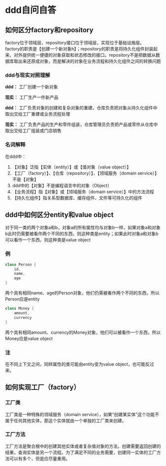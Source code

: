# ddd自问自答

## 如何区分factory和repository

factory位于领域层，repository接口位于领域层，实现位于基础设施层。\
factory的职责是【创建一个新对象h】；repository的职责是将持久化组件封装起来，对外提供统一便捷的对象获取和状态修改的接口。repository不是把数据从数据库取出来还原成对象，而是解决的对象在业务流程和持久化组件之间的转换问题

### ddd与现实对照理解

**ddd：** 工厂创建一个新对象

**现实：** 工厂生产一件新产品

**ddd：** 工厂负责对象的创建和复杂对象的重建，仓库负责把对象从持久化组件中取出交给工厂重建或业务流程处理

**现实：** 工厂负责产品的生产和零件组装，仓库管理员负责把产品或零件从仓库中取出交给工厂组装或门店销售

### 名词解释

在ddd中：

1. 【对象】泛指【实体（entity）】或【值对象（value object）】
2. 【工厂（factory）】、【仓库（repository）】、【领域服务（domain service）】不是【对象】
3. ddd中的【对象】不是编程语言中的对象（Object）
4. 【业务流程】指【对象】或【领域服务（domain service）】中的方法流程
5. 【持久化组件】指关系型数据库、缓存组件、文件等可持久化的组件

## ddd中如何区分entity和value object

对于同一类的两个对象a和b，对象a的所有属性均与对象b一样，如果对象a和对象b此时仍需要被看作两个不同的东西，则这种类是entity；如果此时对象a和对象b可以看作一个东西，则这种类是value object

### 例

```Java
class Person {
    id,
    name,
    age
}
```

两个具有相同name、age的Person对象，他们仍需被看作两个不同的东西，所以Person应是entity

```Java
class Money {
    amount,
    currency
}
```

两个具有相同amount、currency的Money对象，他们可以被看作一个东西，所以Money应是value object

### 注

在不同上下文之间，同样属性的类可能由entity变为value object，也可能反过来。

## 如何实现工厂（factory）

### 工厂类

工厂类是一种特殊的领域服务（domain service），如果“创建某实体”这个功能不属于任何其他实体，那这个实体就由一个单独的工厂类来创建。

### 工厂方法

工厂方法是聚合根中的创建其他实体或者复杂值对象的方法，创建需要返回创建的结果，查询实体是另一个流程。为了满足不同的业务需要，创建同一实体的工厂方法可以有多个，但是应尽量重用。